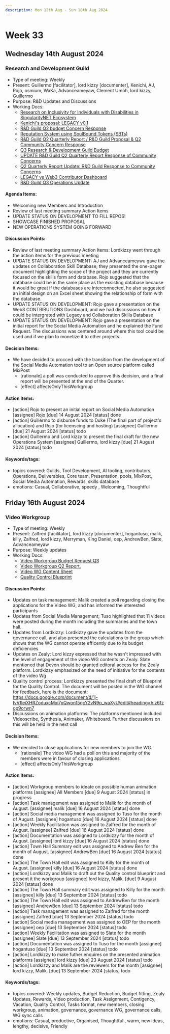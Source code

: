 ```yaml
---
description: Mon 12th Aug - Sun 18th Aug 2024
---
```


# Week 33

## Wednesday 14th August 2024

### Research and Development Guild

- Type of meeting: Weekly
- Present: Guillermo [facilitator], lord kizzy [documenter], Kenichi, AJ, Rojo, osmium, WaKa, Advanceameyaw, Clement Umoh, lord kizzy, Guillermo
- Purpose: R&D Updates and Discussions 
- Working Docs:
  - [Research on Inclusivity for Individuals with Disabilities in SingularityNET Ecosystem](https://docs.google.com/document/d/1NFXUJ-yyXkXR4SBUzuG-KsQb3-5veaaiK1b4TWhTTHU/edit#heading=h.7160rr8iahel)
  - [Kenichi's proposal: LEGACY v0.1](https://docs.google.com/document/d/1Wt4bBpX8fFO19SnccoZUMC5EUhCThtg03G8CMR4BsYk/edit#heading=h.mh210wtijphs)
  - [R&D Guild Q2 budget Concern Response](https://docs.google.com/document/d/1tE6T_OLUZ1DgEGHnBfEhrI7iQuwwTE6eUD0w17UvTbk/edit)
  - [Reputation System using SoulBound Tokens (SBTs) ](https://docs.google.com/document/d/1l0A8BFSe_RDvqDLHyJaIa1A92ggXwBBNUG2RtM8BIgo/edit#heading=h.gm1rgrhw4mb)
  - [R&D Guild Q2 Quarterly Report / R&D Guild Proposal & Q2 Community Concern Response](https://docs.google.com/document/d/19W8jlC20q2JVdknBMwBrtI95LQFYizraQvrnxAw68Wc/edit?usp=sharing)
  - [Q3 Research & Development Guild Budget](https://docs.google.com/spreadsheets/d/1UojjDUZ8oG2X11gq7aBiEAwWuCfsnehDU1oVfviBnik/edit?usp=sharing)
  - [UPDATE R&D Guild Q2 Quarterly Report Response of Community Concerns ](https://docs.google.com/spreadsheets/d/1s73947FVd4qQ2PLrJySpITzQvDO4py2757pqoMeHBDI/edit?usp=sharing)
  - [Q2 Quarterly Report Update: R&D Guild   Response to Community Concerns ](https://docs.google.com/document/d/12PaXH1LhU0LW0p_T87G5KmmSEwgNTSEn6-Ei-sHxtkw/edit#heading=h.oc2atqqh7mud)
  - [LEGACY vs Web3 Contributor Dashboard](https://docs.google.com/document/d/10v3sUgdtRGkIU_a8K5roGA21-6xNzDLKEkImEiFdZdk/edit?usp=sharing)
  - [R&D Guild Q3 Operations Update ](https://docs.google.com/document/d/1AzG3_q3vOS0LoFXOjUrwyXu1OSv3qExPjiGYEYsaK44/edit?usp=sharing)

#### Agenda Items:
- Welcoming new Members and Introduction
- Review of last meeting summary Action Items
- UPDATE STATUS ON DEVELOPMENT TO FILL REPOS! 
- SHOWCASE FINISHED PROPOSAL
- NEW OPERATIONS SYSTEM GOING FORWARD

#### Discussion Points:
- Review of last meeting summary Action Items: Lordkizzy went through the action items for the previous meeting
- UPDATE STATUS ON DEVELOPMENT: AJ and Advanceameywu gave the updates on Collaboration Skill Database; they presented the one-pager document highlighting the scope of the project and they are currently focused on the skills form and database. Rojo suggested that the database could be in the same place as the exsisting database because it would be great if the databases are interconnected, he also suggested an initial design on an Excel sheet showing the relationship of form with the database.
- UPDATE STATUS ON DEVELOPMENT: Rojo gave a presentation on the Web3 CONTRIBUTIONS Dashboard, and we had discussions on how it could be intergrated with Legacy and Collaboration Skills Database
- UPDATE STATUS ON DEVELOPMENT: Rojo gave a presentation on the initial report for the Social Media Automation and he explained the Fund Request. The discussions was centered around where this tool could be used and if we plan to monetize it to other projects.

#### Decision Items:
- We have decided to procced with the transition from the development of the Social Media Automation tool to an Open source platform called MixPost
  - [rationale] a poll was conducted to approve this decision, and a final report will be presented at the end of the Quarter.
  - [effect] affectsOnlyThisWorkgroup

#### Action Items:
- [action] Rojo to present an initial report on Social Media Automation [assignee] Rojo [due] 14 August 2024 [status] done
- [action] Guillermo to disburse funds to Duke (The final part of project's allocation) and Rojo (for licenscing and hosting) [assignee] Guillermo [due] 21 August 2024 [status] todo
- [action] Guillermo and Lord kizzy to present the final draft for the new Operations System [assignee] Guillermo, lord kizzy [due] 21 August 2024 [status] todo

#### Keywords/tags:
- topics covered: Guilds, Tool Development, AI tooling, contributors, Operations, Deliverables, Core team, Presentation, pools, MixPost, Social Media Automation, Rewards, skills database
- emotions: Casual, Collaborative, speedy , Welcoming, Thoughtful 


## Friday 16th August 2024

### Video Workgroup

- Type of meeting: Weekly
- Present: Zalfred [facilitator], lord kizzy [documenter], hogantuso, malik, killy, Zalfred, lord kizzy, Merryman, King Daniel, oep, AndrewBen, Slate, Advanceameyaw
- Purpose: Weekly updates 
- Working Docs:
  - [Video Workgroup Budget Request Q3](https://docs.google.com/spreadsheets/d/1gkLF0ymOATPQu_jAWSL1u9QH6OcOIQEClF9ExL6RJQk/edit?gid=0#gid=0)
  - [Video Workgroup Q2 Report.](https://docs.google.com/document/d/1r5BG6w-sdOEoda3sKwIRWtfLioCBGw5sof4tCrnIuac/edit#heading=h.1ooa0j1dxhvv)
  - [Video WG Content Sheet](https://docs.google.com/spreadsheets/d/1xqbs48KnfMBY_NgMp_Vo48dHrkEpr_bCM0KfL7x7z4k/edit?gid=371334120#gid=371334120)
  - [Quality Control Blueprint](https://docs.google.com/document/d/1j-IvVfleiXHRZoduxcMxi7pQwon15qcY2vN9p_waXyU/edit#heading=h.z6fzop9orwn7)

#### Discussion Points:
- Updates on task management: Malik created a poll regarding closing the applications for the Video WG, and has informed the interested participants 
- Updates from Social Media Management; Tuso highlighted that 11 videos were posted during the month including the summaries and the town hall.
- Updates from Lordkizzy: Lordkizzy gave the updates from the governance call, and also presented the calculations to the group which shows that the WG cannot operate efficently due to its budget deficiencies
- Updates on Zealy: Lord kizzy expressed that he wasn't impressed with the level of engagement of the video WG contents on Zealy. Slate mentioned that Devon should be granted editoral access for the Zealy platform. Lordkizzy emphasized on the need of initiative for the contents of the video Wg 
- Quality control process: Lordkizzy presented the final draft of Blueprint for the Quality Control. The document will be posted in the WG channel for feedback, here is the document: https://docs.google.com/document/d/1j-IvVfleiXHRZoduxcMxi7pQwon15qcY2vN9p_waXyU/edit#heading=h.z6fzop9orwn7
- Discussions on animation platforms: The platforms mentioned included Videoscribe, Synthesia, Animaker, Whiteboard. Further discussions on this will be held in the next call

#### Decision Items:
- We decided to close applications for new members to join the WG.
  - [rationale] The video WG had a poll on this and majority of the members were in favour of closing applications
  - [effect] affectsOnlyThisWorkgroup

#### Action Items:
- [action]  Workgroup members to ideate on possible human animation platforms  [assignee] All Members [due] 9 August 2024 [status] in progress
- [action] Task management was assigned to Malik for the month of August. [assignee] malik [due] 16 August 2024 [status] done
- [action] Social media management was assigned to Tuso for the month of August. [assignee] hogantuso [due] 16 August 2024 [status] done
- [action] Weekly Facilitation was assigned to Zalfred for the month of August. [assignee] Zalfred [due] 16 August 2024 [status] done
- [action] Documentation was assigned to Lordkizzy for the month of August. [assignee] lord kizzy [due] 16 August 2024 [status] done
- [action] Town Hall Summary edit was assigned to Andrew Ben for the month of August. [assignee] AndrewBen [due] 16 August 2024 [status] done
- [action] The Town Hall edit was assigned to Killy for the month of August. [assignee] killy [due] 16 August 2024 [status] done
- [action] Lordkizzy and Malik to draft out the Quality control blueprint and present it the workgroup  [assignee] lord kizzy, Malik. [due] 9 August 2024 [status] done
- [action] The Town Hall summary edit was assigned to Killy for the month  [assignee] killy [due] 13 September 2024 [status] todo
- [action] The Town Hall edit was assigned to AndrewBen for the month [assignee] AndrewBen [due] 13 September 2024 [status] todo
- [action] Task management was assigned to Zalfred for the month [assignee] Zalfred [due] 13 September 2024 [status] todo
- [action] Social media management was assigned to OEP for the month [assignee] oep [due] 13 September 2024 [status] todo
- [action] Weekly Facilitation was assigned to Slate for the month [assignee] Slate [due] 13 September 2024 [status] todo
- [action] Documentation was assigned to Tuso for the month [assignee] hogantuso [due] 13 September 2024 [status] todo
- [action] Lordkizzy to make futher enquires on the presented animation platforms [assignee] lord kizzy [due] 23 August 2024 [status] todo
- [action] Lordkizzy and Malik are the reviewers for the month [assignee] lord kizzy, Malik. [due] 13 September 2024 [status] todo

#### Keywords/tags:
- topics covered: Weekly updates, Budget Reduction, Budget fitting, Zealy Updates, Rewards, Video production, Task Assignment, Contigency, Vacation, Quality Control, Tasks format, new members, closing workgroup, animation, governance, governance WG, governance calls, WG sync calls
- emotions: Casual, productive, Organised, Thoughtful , warm, new ideas, lengthy, decisive, Friendly